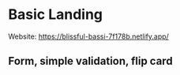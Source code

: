 # Basic Landing

Website: https://blissful-bassi-7f178b.netlify.app/

## Form, simple validation, flip card

